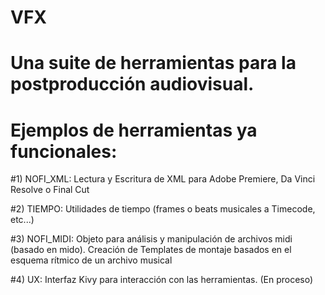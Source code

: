 # VFX
# Una suite de herramientas para la postproducción audiovisual.

# Ejemplos de herramientas ya funcionales: 

#1) NOFI_XML: Lectura y Escritura de XML para Adobe Premiere, Da Vinci Resolve o Final Cut

#2) TIEMPO: Utilidades de tiempo (frames o beats musicales a Timecode, etc...)

#3) NOFI_MIDI: Objeto para análisis y manipulación de archivos midi (basado en mido). Creación de Templates de montaje basados en el esquema rítmico de un archivo musical

#4) UX: Interfaz Kivy para interacción con las herramientas. (En proceso)
